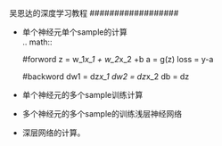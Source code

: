吴恩达的深度学习教程
##################

* 单个神经元单个sample的计算  
  .. math::
     
     #forword
     z = w_1*x_1 + w_2*x_2 +b 
     a = g(z)
     loss = y-a
     
     #backword
     dw1 = dz*x_1
     dw2 = dz*x_2
     db = dz
     
* 单个神经元的多个sample训练计算
* 多个神经元的多个sample的训练浅层神经网络
* 深层网络的计算。
